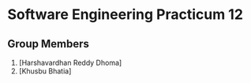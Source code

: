 # Software Engineering Practicum 12

## Group Members
1) [Harshavardhan Reddy Dhoma]
2) [Khusbu Bhatia]
